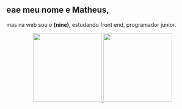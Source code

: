 ## eae meu nome e Matheus, 
mas na web sou o <strong>(nine)</strong>, estudando front end, programador junior.
<div align="center">
  <a href="https://github.com/nine-dchefe">
  <img height="180em" src="https://github-readme-stats.vercel.app/api?username=nine-dchefe&show_icons=true&theme=white&include_all_commits=true&count_private=true"/>
  <img height="180em" src="https://github-readme-stats.vercel.app/api/top-langs/?username=nine-dchefe&layout=compact&langs_count=7&theme=white"/>
